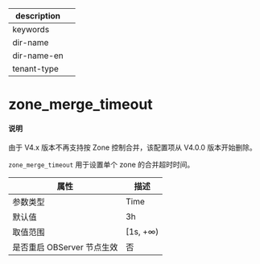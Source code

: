 |description||
|---|---|
|keywords||
|dir-name||
|dir-name-en||
|tenant-type||

# zone_merge_timeout

<main id="notice" type='explain'>
<h4>说明</h4>
<p>由于 V4.x 版本不再支持按 Zone 控制合并，该配置项从 V4.0.0 版本开始删除。</p>
</main>

`zone_merge_timeout` 用于设置单个 zone 的合并超时时间。

|      **属性**      |  **描述**   |
|------------------|-----------|
| 参数类型                      | Time      |
| 默认值              | 3h        |
| 取值范围             | \[1s, +∞) |
| 是否重启 OBServer 节点生效 | 否         |



